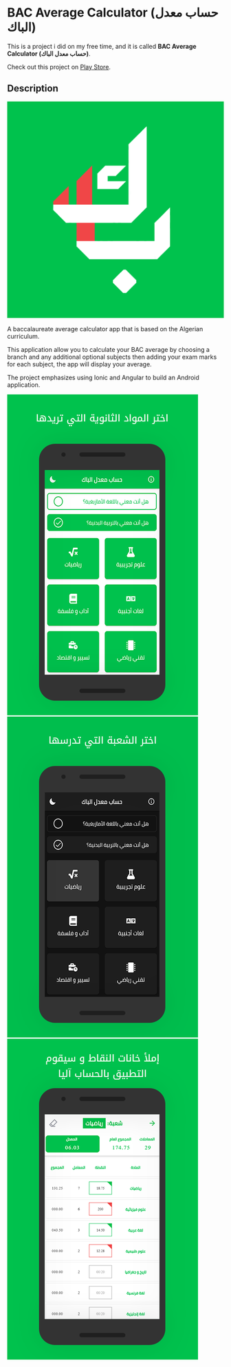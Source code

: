 # BAC Average Calculator (حساب معدل الباك)

This is a project i did on my free time, and it is called **BAC Average Calculator (حساب معدل الباك)**.

Check out this project on [Play Store](https://play.google.com/store/apps/details?id=com.calculator.average.bac "حساب معدل الباك - Al-Yasa").

## Description

![BAC Average Calculator](icon_512.png "BAC Average Calculator")

A baccalaureate average calculator app that is based on the Algerian curriculum.

This application allow you to calculate your BAC average by choosing a branch and any additional optional subjects then adding your exam marks for each subject, the app will display your average.

The project emphasizes using Ionic and Angular to build an Android application.

![BAC Average Calculator Preview 01](01_phone.png "BAC Average Calculator Preview 01")
![BAC Average Calculator Preview 02](02_phone.png "BAC Average Calculator Preview 02")
![BAC Average Calculator Preview 03](03_phone.png "BAC Average Calculator Preview 03")